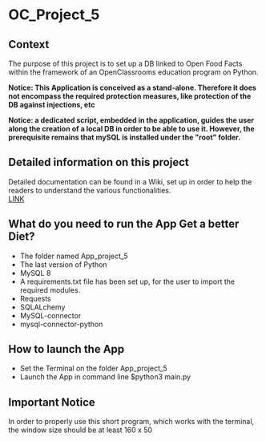 # OC_Project_5

## Context
The purpose of this project is to set up a DB linked to Open Food Facts within 
the framework of an OpenClassrooms education program on Python.

**Notice: This Application is conceived as a stand-alone.
Therefore it does not encompass the required protection measures,
like protection of the DB against injections, etc**

**Notice: a dedicated script, embedded in the application, 
guides the user along the creation of a local DB in order to be able to use it. 
However, the prerequisite remains that mySQL is installed under the "root"
folder.**


## Detailed information on this project
Detailed documentation can be found in a Wiki, set up in order to help the readers 
to understand the various functionalities.  
[LINK](https://github.com/Fabrice-64/OC_Project_5/wiki)

## What do you need to run the App Get a better Diet?
* The folder named App_project_5
* The last version of Python
* MySQL 8
* A requirements.txt file has been set up, for the user to import the required
modules.
* Requests
* SQLALchemy
* MySQL-connector
* mysql-connector-python

## How to launch the App
* Set the Terminal on the folder App_project_5
* Launch the App in command line $python3 main.py

## Important Notice
In order to properly use this short program, which works with the terminal, 
the window size should be at least 160 x 50
